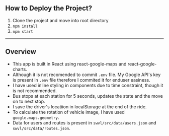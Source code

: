 ## How to Deploy the Project?
1. Clone the project and move into root directory
2. `npm install`
3. `npm start` 
- - - -

## Overview
* This app is built in React using react-google-maps and react-google-charts. 
* Although it is not recomended to commit `.env` file. My Google API's key is present in `.env` file therefore I commited it for enduser easiness. 
* I have used inline styling in components due to time constraint, though it is not recommended. 
* Bus stops at each station for 5 seconds, updates the state and the move on to next stop.
* I save the driver's locatiion in localStorage at the end of the ride.
* To calculate the rotation of vehicle image, I have used `google.maps.geometry`. 
* Data for users and routes is present in `swvl/src/data/users.json` and `swvl/src/data/routes.json`.
